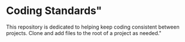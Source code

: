 # Coding Standards"

This repository is dedicated to helping keep coding consistent between projects. Clone and add files to the root of a project as needed."
